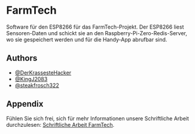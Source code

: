 
# FarmTech

Software für den ESP8266 für das FarmTech-Projekt. Der ESP8266 liest Sensoren-Daten und schickt sie an den Raspberry-Pi-Zero-Redis-Server, wo sie gespeichert werden und für die Handy-App abrufbar sind. 
## Authors

- [@DerKrassesteHacker](https://github.com/DerKrassesteHacker)
- [@KingJ2083](https://github.com/KingJ2083)
- [@steakfrosch322](https://github.com/steakfrosch322)


## Appendix

Fühlen Sie sich frei, sich für mehr Informationen unsere Schriftliche Arbeit durchzulesen: [Schriftliche Arbeit FarmTech](https://1drv.ms/b/s!Al8kO8jN3exN-9MDTu4E882jn7C2Gg?e=c0tLEL).

